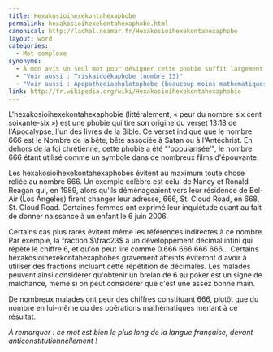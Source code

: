 ```yaml
---
title: Hexakosioihexekontahexaphobe
permalink: hexakosioihexekontahexaphobe.html
canonical: http://lachal.neamar.fr/Hexakosioihexekontahexaphobe
layout: word
categories:
  - Mot complexe
synonyms:
  - À mon avis un seul mot pour désigner cette phobie suffit largement ;)
  - "Voir aussi : Triskaiddékaphobe (nombre 13)"
  - "Voir aussi : Apopathodiaphulatophobe (beaucoup moins mathématiques !)"
link: http://fr.wikipedia.org/wiki/Hexakosioihexekontahexaphobie
---
```


L'hexakosioihexekontahexaphobie (littéralement, « peur du nombre six cent soixante-six ») est une phobie qui tire son origine du verset 13:18 de l'Apocalypse, l'un des livres de la Bible. Ce verset indique que le nombre 666 est le Nombre de la bête, bête associée à Satan ou à l'Antéchrist. En dehors de la foi chrétienne, cette phobie a été "'popularisée'", le nombre 666 étant utilisé comme un symbole dans de nombreux films d'épouvante.

Les hexakosioihexekontahexaphobes évitent au maximum toute chose reliée au nombre 666. Un exemple célèbre est celui de Nancy et Ronald Reagan qui, en 1989, alors qu'ils déménageaient vers leur résidence de Bel-Air (Los Angeles) firent changer leur adresse, 666, St. Cloud Road, en 668, St. Cloud Road. Certaines femmes ont exprimé leur inquiétude quant au fait de donner naissance à un enfant le 6 juin 2006.

Certains cas plus rares évitent même les références indirectes à ce nombre. Par exemple, la fraction $\frac23$ a un développement décimal infini qui répète le chiffre 6, et qu'on peut lire comme 0.666 666 666 666… Certains hexakosioihexekontahexaphobes gravement atteints éviteront d'avoir à utiliser des fractions incluant cette répétition de décimales. Les malades peuvent ainsi considérer qu'obtenir un brelan de 6 au poker est un signe de malchance, même si on peut considérer que c'est une assez bonne main.

De nombreux malades ont peur des chiffres constituant 666, plutôt que du nombre en lui-même ou des opérations mathématiques menant à ce résultat.

*À remarquer : ce mot est bien le plus long de la langue française, 
devant anticonstitutionnellement !*

